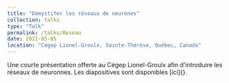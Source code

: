 ```yaml
---
title: "Démystifer les réseaux de neurones"
collection: talks
type: "Talk"
permalink: /talks/Reseau
date: 2021-05-05
location: "Cégep Lionel-Groulx, Sainte-Thérèse, Québec, Canada"
---
```


Une courte présentation offerte au Cégep Lionel-Groulx afin d'introduire les réseaux de neuronnes. Les diapositives sont disponibles [ici]{}.
